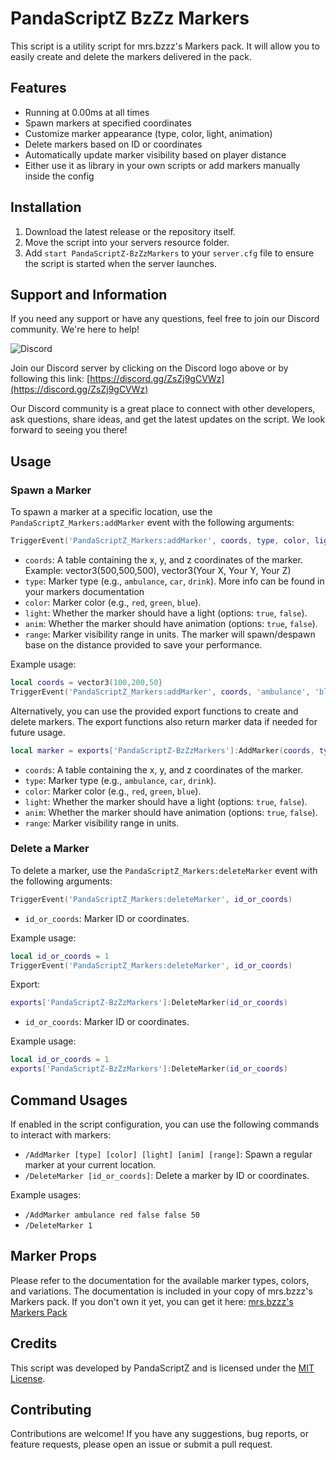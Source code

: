 # PandaScriptZ BzZz Markers
This script is a utility script for mrs.bzzz's Markers pack. It will allow you to easily create and delete the markers delivered in the pack.

## Features

- Running at 0.00ms at all times
- Spawn markers at specified coordinates
- Customize marker appearance (type, color, light, animation)
- Delete markers based on ID or coordinates
- Automatically update marker visibility based on player distance
- Either use it as library in your own scripts or add markers manually inside the config

## Installation

1. Download the latest release or the repository itself.
2. Move the script into your servers resource folder.
3. Add `start PandaScriptZ-BzZzMarkers` to your `server.cfg` file to ensure the script is started when the server launches.

## Support and Information

If you need any support or have any questions, feel free to join our Discord community. We're here to help!

![Discord](https://img.shields.io/discord/976202720434327562)

Join our Discord server by clicking on the Discord logo above or by following this link: [https://discord.gg/ZsZj9gCVWz](https://discord.gg/ZsZj9gCVWz)

Our Discord community is a great place to connect with other developers, ask questions, share ideas, and get the latest updates on the script. We look forward to seeing you there!

## Usage

### Spawn a Marker

To spawn a marker at a specific location, use the `PandaScriptZ_Markers:addMarker` event with the following arguments:

```lua
TriggerEvent('PandaScriptZ_Markers:addMarker', coords, type, color, light, anim, range)
```

- `coords`: A table containing the x, y, and z coordinates of the marker. Example: vector3(500,500,500), vector3(Your X, Your Y, Your Z)
- `type`: Marker type (e.g., `ambulance`, `car`, `drink`). More info can be found in your markers documentation
- `color`: Marker color (e.g., `red`, `green`, `blue`).
- `light`: Whether the marker should have a light (options: `true`, `false`).
- `anim`: Whether the marker should have animation (options: `true`, `false`).
- `range`: Marker visibility range in units. The marker will spawn/despawn base on the distance provided to save your performance. 

Example usage:
```lua
local coords = vector3(100,200,50}
TriggerEvent('PandaScriptZ_Markers:addMarker', coords, 'ambulance', 'blue', false, false, 50)
```

Alternatively, you can use the provided export functions to create and delete markers. The export functions also return marker data if needed for future usage.
```lua
local marker = exports['PandaScriptZ-BzZzMarkers']:AddMarker(coords, type, color, light, anim, range)
```

- `coords`: A table containing the x, y, and z coordinates of the marker.
- `type`: Marker type (e.g., `ambulance`, `car`, `drink`).
- `color`: Marker color (e.g., `red`, `green`, `blue`).
- `light`: Whether the marker should have a light (options: `true`, `false`).
- `anim`: Whether the marker should have animation (options: `true`, `false`).
- `range`: Marker visibility range in units.

### Delete a Marker

To delete a marker, use the `PandaScriptZ_Markers:deleteMarker` event with the following arguments:

```lua
TriggerEvent('PandaScriptZ_Markers:deleteMarker', id_or_coords)
```

- `id_or_coords`: Marker ID or coordinates.

Example usage:
```lua
local id_or_coords = 1
TriggerEvent('PandaScriptZ_Markers:deleteMarker', id_or_coords)
```

Export:

```lua
exports['PandaScriptZ-BzZzMarkers']:DeleteMarker(id_or_coords)
```

- `id_or_coords`: Marker ID or coordinates.

Example usage:
```lua
local id_or_coords = 1
exports['PandaScriptZ-BzZzMarkers']:DeleteMarker(id_or_coords)
```

## Command Usages

If enabled in the script configuration, you can use the following commands to interact with markers:

- `/AddMarker [type] [color] [light] [anim] [range]`: Spawn a regular marker at your current location.
- `/DeleteMarker [id_or_coords]`: Delete a marker by ID or coordinates.

Example usages:
- `/AddMarker ambulance red false false 50`
- `/DeleteMarker 1`

## Marker Props

Please refer to the documentation for the available marker types, colors, and variations.
The documentation is included in your copy of mrs.bzzz's Markers pack.
If you don't own it yet, you can get it here: [mrs.bzzz's Markers Pack](https://bzzz.tebex.io/package/5772982)

## Credits

This script was developed by PandaScriptZ and is licensed under the [MIT License](LICENSE).

## Contributing

Contributions are welcome! If you have any suggestions, bug reports, or feature requests, please open an issue or submit a pull request.
